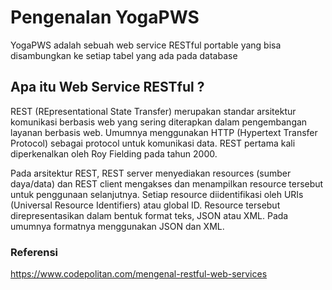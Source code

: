 # Pengenalan YogaPWS
YogaPWS adalah sebuah web service RESTful portable yang bisa disambungkan ke setiap tabel yang ada pada database

## Apa itu Web Service RESTful ?
REST (REpresentational State Transfer) merupakan standar arsitektur komunikasi berbasis web yang sering diterapkan dalam pengembangan layanan berbasis web. Umumnya menggunakan HTTP (Hypertext Transfer Protocol) sebagai protocol untuk komunikasi data. REST pertama kali diperkenalkan oleh Roy Fielding pada tahun 2000.

Pada arsitektur REST, REST server menyediakan resources (sumber daya/data) dan REST client mengakses dan menampilkan resource tersebut untuk penggunaan selanjutnya. Setiap resource diidentifikasi oleh URIs (Universal Resource Identifiers) atau global ID. Resource tersebut direpresentasikan dalam bentuk format teks, JSON atau XML. Pada umumnya formatnya menggunakan JSON dan XML.

### Referensi
https://www.codepolitan.com/mengenal-restful-web-services

